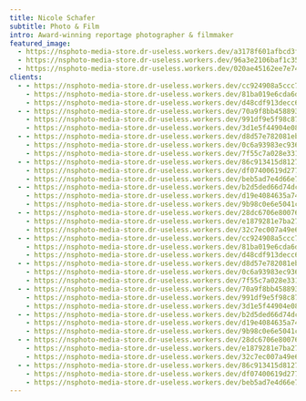 ```yaml
---
title: Nicole Schafer
subtitle: Photo & Film
intro: Award-winning reportage photographer & filmmaker
featured_image:
  - https://nsphoto-media-store.dr-useless.workers.dev/a3178f601afbcd3ffd4ab392f148b7591f1a8dbca27e38ae714af9f989e076b7:image/avif
  - https://nsphoto-media-store.dr-useless.workers.dev/96a3e2106baf1c350ca19d7b117ec19a6dc2f3d48bd1a66f7908aa9167740173:image/webp
  - https://nsphoto-media-store.dr-useless.workers.dev/020ae45162ee7e74df804303d91445ce42d43acc9d6962f6e20ccd46a8588eee:image/jpeg
clients:
  - - https://nsphoto-media-store.dr-useless.workers.dev/cc924908a5ccc7c77f0f21b8daa1b4ca0564f792bed77fa7b56740a8d8af0a67:image/avif
    - https://nsphoto-media-store.dr-useless.workers.dev/81ba019e6cda6d39ca1cd2b6cd0b5dc44f751082737ae583915d2d169a1361e4:image/webp
    - https://nsphoto-media-store.dr-useless.workers.dev/d48cdf913decc6eee1fabc3a6ab449e6a3307f7eb02d8f5972a3e56998b62fce:image/png
  - - https://nsphoto-media-store.dr-useless.workers.dev/70a9f8bb4588935e4285ea6b1f2c7955e6c354cf14c6147f1b4aadaada709174:image/avif
    - https://nsphoto-media-store.dr-useless.workers.dev/991df9e5f98c879a5fd053aa93722b9640862cca489fb2dbd40811ee70a68aec:image/webp
    - https://nsphoto-media-store.dr-useless.workers.dev/3d1e5f44904e08c2866c954da9095c3324c99b5bcaab72a341c09868eaba7372:image/png
  - - https://nsphoto-media-store.dr-useless.workers.dev/d8d57e782081eb4784702686194e155f075693f7e22e98077d3e9485784095dc:image/avif
    - https://nsphoto-media-store.dr-useless.workers.dev/0c6a93983ec936808f81acffc0b14d015adb3a79e0d16c550e85abad3477cec0:image/webp
    - https://nsphoto-media-store.dr-useless.workers.dev/7f55c7a028e33169048310dda2879b2a544f8e7796594e836d3e56b63f3b44a2:image/png
  - - https://nsphoto-media-store.dr-useless.workers.dev/86c913415d81279cbd04470a720598396fcc2ad9b4b27f6ac9154d7736105538:image/avif
    - https://nsphoto-media-store.dr-useless.workers.dev/df07400619d2774c7ec70600561a1e8ba912ace63af531bc3ffc700e6e545e75:image/webp
    - https://nsphoto-media-store.dr-useless.workers.dev/beb5ad7e4d66e7b52b5f21f2c8a14995cbdf8bad54c7c48843012c70b9f7db42:image/png
  - - https://nsphoto-media-store.dr-useless.workers.dev/b2d5ded66d74dcb0ea90f7c7682f8bb9dd6b20b136bf0c9429602ad51cdf1e0a:image/avif
    - https://nsphoto-media-store.dr-useless.workers.dev/d19e4084635a74abb45ea80b70b584c1f8c45817584cad77327514abf47e41a6:image/webp
    - https://nsphoto-media-store.dr-useless.workers.dev/9b98c0e6e5041c9d1bc31a212e9bae5796e01a8694acfb51f514c3adee11fb78:image/png
  - - https://nsphoto-media-store.dr-useless.workers.dev/28dc6706e800762514ab057535887a2dd70910a0574fa77552cac4b3732ee235:image/avif
    - https://nsphoto-media-store.dr-useless.workers.dev/e1879281e7ba2753d72b00e84873500d4aa253afbf6c57186021592acc66f6b3:image/webp
    - https://nsphoto-media-store.dr-useless.workers.dev/32c7ec007a49e6fd32a268582e54ac5150ecc627c26ee682331a47a242401967:image/png
  - - https://nsphoto-media-store.dr-useless.workers.dev/cc924908a5ccc7c77f0f21b8daa1b4ca0564f792bed77fa7b56740a8d8af0a67:image/avif
    - https://nsphoto-media-store.dr-useless.workers.dev/81ba019e6cda6d39ca1cd2b6cd0b5dc44f751082737ae583915d2d169a1361e4:image/webp
    - https://nsphoto-media-store.dr-useless.workers.dev/d48cdf913decc6eee1fabc3a6ab449e6a3307f7eb02d8f5972a3e56998b62fce:image/png
  - - https://nsphoto-media-store.dr-useless.workers.dev/d8d57e782081eb4784702686194e155f075693f7e22e98077d3e9485784095dc:image/avif
    - https://nsphoto-media-store.dr-useless.workers.dev/0c6a93983ec936808f81acffc0b14d015adb3a79e0d16c550e85abad3477cec0:image/webp
    - https://nsphoto-media-store.dr-useless.workers.dev/7f55c7a028e33169048310dda2879b2a544f8e7796594e836d3e56b63f3b44a2:image/png
  - - https://nsphoto-media-store.dr-useless.workers.dev/70a9f8bb4588935e4285ea6b1f2c7955e6c354cf14c6147f1b4aadaada709174:image/avif
    - https://nsphoto-media-store.dr-useless.workers.dev/991df9e5f98c879a5fd053aa93722b9640862cca489fb2dbd40811ee70a68aec:image/webp
    - https://nsphoto-media-store.dr-useless.workers.dev/3d1e5f44904e08c2866c954da9095c3324c99b5bcaab72a341c09868eaba7372:image/png
  - - https://nsphoto-media-store.dr-useless.workers.dev/b2d5ded66d74dcb0ea90f7c7682f8bb9dd6b20b136bf0c9429602ad51cdf1e0a:image/avif
    - https://nsphoto-media-store.dr-useless.workers.dev/d19e4084635a74abb45ea80b70b584c1f8c45817584cad77327514abf47e41a6:image/webp
    - https://nsphoto-media-store.dr-useless.workers.dev/9b98c0e6e5041c9d1bc31a212e9bae5796e01a8694acfb51f514c3adee11fb78:image/png
  - - https://nsphoto-media-store.dr-useless.workers.dev/28dc6706e800762514ab057535887a2dd70910a0574fa77552cac4b3732ee235:image/avif
    - https://nsphoto-media-store.dr-useless.workers.dev/e1879281e7ba2753d72b00e84873500d4aa253afbf6c57186021592acc66f6b3:image/webp
    - https://nsphoto-media-store.dr-useless.workers.dev/32c7ec007a49e6fd32a268582e54ac5150ecc627c26ee682331a47a242401967:image/png
  - - https://nsphoto-media-store.dr-useless.workers.dev/86c913415d81279cbd04470a720598396fcc2ad9b4b27f6ac9154d7736105538:image/avif
    - https://nsphoto-media-store.dr-useless.workers.dev/df07400619d2774c7ec70600561a1e8ba912ace63af531bc3ffc700e6e545e75:image/webp
    - https://nsphoto-media-store.dr-useless.workers.dev/beb5ad7e4d66e7b52b5f21f2c8a14995cbdf8bad54c7c48843012c70b9f7db42:image/png
---
```

